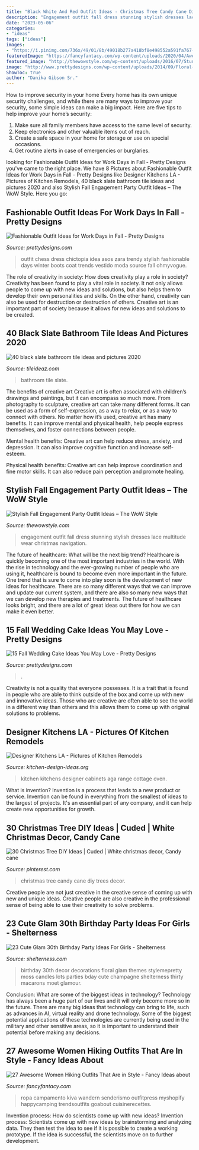 ```yaml
---
title: "Black White And Red Outfit Ideas - Christmas Tree Candy Cane Diy Trees Decor"
description: "Engagement outfit fall dress stunning stylish dresses lace multitude wear christmas navigation"
date: "2023-05-06"
categories:
- "ideas"
tags: ["ideas"]
images:
- "https://i.pinimg.com/736x/49/01/8b/49018b277a418bf8e498552a591fa767--candy-cane-christmas-christmas-tree-ideas.jpg"
featuredImage: "https://fancyfantacy.com/wp-content/uploads/2020/04/Awesome-Women-Hiking-Outfits-That-Are-in-Style-25.jpg"
featured_image: "http://thewowstyle.com/wp-content/uploads/2016/07/Stunning-dress.jpg"
image: "http://www.prettydesigns.com/wp-content/uploads/2014/09/Floral-Wedding-Cake.jpg"
ShowToc: true
author: "Danika Gibson Sr."
---
```



How to improve security in your home
Every home has its own unique security challenges, and while there are many ways to improve your security, some simple ideas can make a big impact. Here are five tips to help improve your home’s security:
1. Make sure all family members have access to the same level of security.
2. Keep electronics and other valuable items out of reach.
3. Create a safe space in your home for storage or use on special occasions.
4. Get routine alerts in case of emergencies or burglaries.

	

		
looking for Fashionable Outfit Ideas for Work Days in Fall - Pretty Designs you've came to the right place. We have 8 Pictures about Fashionable Outfit Ideas for Work Days in Fall - Pretty Designs like Designer Kitchens LA - Pictures of Kitchen Remodels, 40 black slate bathroom tile ideas and pictures 2020 and also Stylish Fall Engagement Party Outfit Ideas – The WoW Style. Here you go:
		
    
## Fashionable Outfit Ideas For Work Days In Fall - Pretty Designs

<img loading=lazy src="http://www.prettydesigns.com/wp-content/uploads/2014/07/Stylish-Trendy-Outfit-Idea.jpg" onerror="this.onerror=null;this.src='https://tse2.mm.bing.net/th?id=OIP.CKtQOF4bfdWuYauX794bwgHaK3&amp;pid=15.1';" alt="Fashionable Outfit Ideas for Work Days in Fall - Pretty Designs">

_Source: prettydesigns.com_

>outfit chess dress chictopia idea asos zara trendy stylish fashionable days winter boots coat trends vestido moda source fall ohmyvogue. 

	

The role of creativity in society: How does creativity play a role in society?
Creativity has been found to play a vital role in society. It not only allows people to come up with new ideas and solutions, but also helps them to develop their own personalities and skills. On the other hand, creativity can also be used for destruction or destruction of others. Creative art is an important part of society because it allows for new ideas and solutions to be created.

    
## 40 Black Slate Bathroom Tile Ideas And Pictures 2020

<img loading=lazy src="https://www.tileideaz.com/wp-content/uploads/2015/01/black_slate_bathroom_tile_15.jpg" onerror="this.onerror=null;this.src='https://tse2.mm.bing.net/th?id=OIP.eXU0aI0-RI-SaNwqCuezEgHaLL&amp;pid=15.1';" alt="40 black slate bathroom tile ideas and pictures 2020">

_Source: tileideaz.com_

>bathroom tile slate. 

	

The benefits of creative art
Creative art is often associated with children’s drawings and paintings, but it can encompass so much more. From photography to sculpture, creative art can take many different forms. It can be used as a form of self-expression, as a way to relax, or as a way to connect with others.
No matter how it’s used, creative art has many benefits. It can improve mental and physical health, help people express themselves, and foster connections between people.

Mental health benefits: Creative art can help reduce stress, anxiety, and depression. It can also improve cognitive function and increase self-esteem.

Physical health benefits: Creative art can help improve coordination and fine motor skills. It can also reduce pain perception and promote healing.

    
## Stylish Fall Engagement Party Outfit Ideas – The WoW Style

<img loading=lazy src="http://thewowstyle.com/wp-content/uploads/2016/07/Stunning-dress.jpg" onerror="this.onerror=null;this.src='https://tse2.mm.bing.net/th?id=OIP.k4B0V4Jq4p1sk87Zo9QmOgHaLH&amp;pid=15.1';" alt="Stylish Fall Engagement Party Outfit Ideas – The WoW Style">

_Source: thewowstyle.com_

>engagement outfit fall dress stunning stylish dresses lace multitude wear christmas navigation. 

	

The future of healthcare: What will be the next big trend?
Healthcare is quickly becoming one of the most important industries in the world. With the rise in technology and the ever-growing number of people who are using it, healthcare is bound to become even more important in the future. One trend that is sure to come into play soon is the development of new ideas for healthcare. There are so many different ways that we can improve and update our current system, and there are also so many new ways that we can develop new therapies and treatments. The future of healthcare looks bright, and there are a lot of great ideas out there for how we can make it even better.

    
## 15 Fall Wedding Cake Ideas You May Love - Pretty Designs

<img loading=lazy src="http://www.prettydesigns.com/wp-content/uploads/2014/09/Floral-Wedding-Cake.jpg" onerror="this.onerror=null;this.src='https://tse1.mm.bing.net/th?id=OIP.8IqKyKAZfJluuyp3lxQ7xgHaLD&amp;pid=15.1';" alt="15 Fall Wedding Cake Ideas You May Love - Pretty Designs">

_Source: prettydesigns.com_

>. 

	

Creativity is not a quality that everyone possesses. It is a trait that is found in people who are able to think outside of the box and come up with new and innovative ideas. Those who are creative are often able to see the world in a different way than others and this allows them to come up with original solutions to problems.

    
## Designer Kitchens LA - Pictures Of Kitchen Remodels

<img loading=lazy src="http://www.kitchen-design-ideas.org/images/kitchen-cabinets-traditional-two-tone-251c-dkl016-white-green-black-granite-red-aga-range.jpg" onerror="this.onerror=null;this.src='https://tse1.mm.bing.net/th?id=OIP.XfrgucwqIvXXti74hIFK0AHaJ4&amp;pid=15.1';" alt="Designer Kitchens LA - Pictures of Kitchen Remodels">

_Source: kitchen-design-ideas.org_

>kitchen kitchens designer cabinets aga range cottage oven. 

	

What is invention?
Invention is a process that leads to a new product or service. Invention can be found in everything from the smallest of ideas to the largest of projects. It's an essential part of any company, and it can help create new opportunities for growth.

    
## 30 Christmas Tree DIY Ideas | Cuded | White Christmas Decor, Candy Cane

<img loading=lazy src="https://i.pinimg.com/736x/49/01/8b/49018b277a418bf8e498552a591fa767--candy-cane-christmas-christmas-tree-ideas.jpg" onerror="this.onerror=null;this.src='https://tse2.mm.bing.net/th?id=OIP.YwtfNh15VduEiHo6imbI_wHaLI&amp;pid=15.1';" alt="30 Christmas Tree DIY Ideas | Cuded | White christmas decor, Candy cane">

_Source: pinterest.com_

>christmas tree candy cane diy trees decor. 

	

Creative people are not just creative in the creative sense of coming up with new and unique ideas. Creative people are also creative in the professional sense of being able to use their creativity to solve problems.

    
## 23 Cute Glam 30th Birthday Party Ideas For Girls - Shelterness

<img loading=lazy src="https://i.shelterness.com/2017/02/08-moss-30-with-floral-decor-and-lots-of-candles.jpg" onerror="this.onerror=null;this.src='https://tse2.mm.bing.net/th?id=OIP.myTpue6Xjo-mm6QgFy8tkgHaLH&amp;pid=15.1';" alt="23 Cute Glam 30th Birthday Party Ideas For Girls - Shelterness">

_Source: shelterness.com_

>birthday 30th decor decorations floral glam themes stylemepretty moss candles lots parties bday cute champagne shelterness thirty macarons moet glamour. 

	

Conclusion: What are some of the biggest ideas in technology?
Technology has always been a huge part of our lives and it will only become more so in the future. There are many big ideas that technology can bring to life, such as advances in AI, virtual reality and drone technology. Some of the biggest potential applications of these technologies are currently being used in the military and other sensitive areas, so it is important to understand their potential before making any decisions.

    
## 27 Awesome Women Hiking Outfits That Are In Style - Fancy Ideas About

<img loading=lazy src="https://fancyfantacy.com/wp-content/uploads/2020/04/Awesome-Women-Hiking-Outfits-That-Are-in-Style-25.jpg" onerror="this.onerror=null;this.src='https://tse2.mm.bing.net/th?id=OIP.3PiSjp0rJPOHsNxYVCjwwQHaLH&amp;pid=15.1';" alt="27 Awesome Women Hiking Outfits That Are in Style - Fancy Ideas about">

_Source: fancyfantacy.com_

>ropa campamento kiva wandern senderismo outfitpress myshopify happycamping trendsoutfits goabout cuisinerecettes. 

	

Invention process: How do scientists come up with new ideas?
Invention process: Scientists come up with new ideas by brainstorming and analyzing data. They then test the idea to see if it is possible to create a working prototype. If the idea is successful, the scientists move on to further development.

